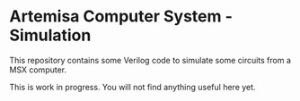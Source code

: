 # Artemisa Computer System - Simulation

This repository contains some Verilog code to simulate some circuits from a MSX computer. 

This is work in progress. You will not find anything useful here yet. 
